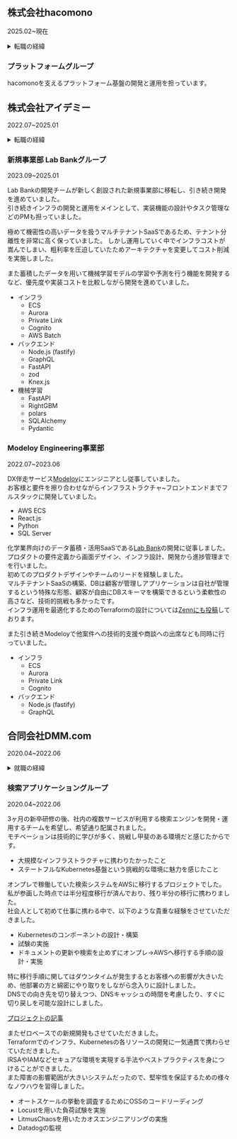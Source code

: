 ## 株式会社hacomono

2025.02~現在 

<details>
<summary>転職の経緯</summary>

アイデミーでは開発をリードする形でビジネス視点を持ってアプリケーションからインフラまで幅広く携わることができました。  
その中で自分のコアとしたい領域はインフラだということを再認識し、もう一度深く突き詰めたいと考えるようになりました。  
ただ自分の技術的指向性と当時のアイデミーの事業フェイズに不一致が見え始めてきたこともあり、転職を決意しました。  
hacomonoでは事業拡大のボトルネックとなるインフラの課題があり新しいプラットフォーム基盤の模索をしており、事業とともにインフラを成長させていくフェイズを体験できると確信して入社しました。  
</details>

### プラットフォームグループ

hacomonoを支えるプラットフォーム基盤の開発と運用を担っています。

## 株式会社アイデミー

2022.07~2025.01


<details>
<summary>転職の経緯</summary>

DMM.comではインフラの構築と運用について深く身につけることができました。  
一方でビジネスとしての視点やアプリケーション開発者としての視点がないと感じ、直接顧客と対話してアプリケーションからインフラまで広く携われる環境を求めて転職いたしました。
</details>

### 新規事業部 Lab Bankグループ

2023.09~2025.01

Lab Bankの開発チームが新しく創設された新規事業部に移転し、引き続き開発を進めていました。  
引き続きインフラの開発と運用をメインとして、実装機能の設計やタスク管理などのPMも担っていました。  

極めて機密性の高いデータを扱うマルチテナントSaaSであるため、テナント分離性を非常に高く保っていました。
しかし運用していく中でインフラコストが嵩んでしまい、粗利率を圧迫していたためアーキテクチャを変更してコスト削減を実施しました。

また蓄積したデータを用いて機械学習モデルの学習や予測を行う機能を開発するなど、優先度や実装コストを比較しながら開発を進めていました。

- インフラ
    - ECS
    - Aurora
    - Private Link
    - Cognito
    - AWS Batch
- バックエンド
    - Node.js (fastify)
    - GraphQL
    - FastAPI
    - zod
    - Knex.js
- 機械学習
    - FastAPI
    - RightGBM
    - polars
    - SQLAlchemy
    - Pydantic

### Modeloy Engineering事業部

2022.07~2023.06

DX伴走サービス[Modeloy](https://www.modeloy.ai)にエンジニアとし従事していました。  
お客様と要件を擦り合わせながらインフラストラクチャ~フロントエンドまでフルスタックに開発していました。  
- AWS ECS
- React.js
- Python
- SQL Server

化学業界向けのデータ蓄積・活用SaaSである[Lab Bank](https://labbank.jp)の開発に従事しました。  
プロダクトの要件定義から画面デザイン、インフラ設計、開発から進捗管理までを行いました。  
初めてのプロダクトデザインやチームのリードを経験しました。  
マルチテナントSaaSの構築、DBは顧客が管理しアプリケーションは自社が管理するという特殊な形態、顧客が自由にDBスキーマを構築できるという柔軟性の高さなど、技術的挑戦も多かったです。  
インフラ運用を最適化するためのTerraformの設計については[Zennにも投稿](https://zenn.dev/aidemy/articles/eaed2ad54b55ca)しております。  

また引き続きModeloyで他案件への技術的支援や商談への出席なども同時に行っていました。  
- インフラ
    - ECS
    - Aurora
    - Private Link
    - Cognito
- バックエンド
    - Node.js (fastify)
    - GraphQL

## 合同会社DMM.com

2020.04~2022.06

<details>
<summary>就職の経緯</summary>

大学院の研究でネットワークに携わり、コードを書くだけでなくインフラを設計・構築することに興味を持ちました。  
その後インターンシップを通じてクラウドインフラやIaCという概念を知り、より興味を深めました。  
非常に大きなトラフィックを扱っており、事業内容もユニークなDMM.comへの入社を決めました。  
</details>

### 検索アプリケーショングループ

2020.04~2022.06

3ヶ月の新卒研修の後、社内の複数サービスが利用する検索エンジンを開発・運用するチームを希望し、希望通り配属されました。  
モチベーションは技術的に学びが多く、挑戦し甲斐のある環境だと感じたからです。  
- 大規模なインフラストラクチャに携わりたかったこと
- ステートフルなKubernetes基盤という挑戦的な環境に魅力を感じたこと

オンプレで稼働していた検索システムをAWSに移行するプロジェクトでした。  
私が参画した時点では半分程度移行が済んでおり、残り半分の移行に携わりました。  
社会人として初めて仕事に携わる中で、以下のような貴重な経験をさせていただきました。  
- Kubernetesのコンポーネントの設計・構築
- 試験の実施
- ドキュメントの更新や検索を止めずにオンプレ-\>AWSへ移行する手順の設計・実施

特に移行手順に関してはダウンタイムが発生するとお客様への影響が大きいため、他部署の方と綿密にやり取りをしながら念入りに設計しました。  
DNSでの向き先を切り替えつつ、DNSキャッシュの時間を考慮したり、すぐに切り戻しを可能な設計にしました。  

[プロジェクトの記事](https://inside.dmm.com/entry/2021/01/19/DMMSearchAWS)

またゼロベースでの新規開発もさせていただきました。  
Terraformでのインフラ、Kubernetesの各リソースの開発に一気通貫で携わらせていただきました。  
IRSAやIAMなどセキュアな環境を実現する手法やベストプラクティスを身につけることができました。  
また障害の影響範囲が大きいシステムだったので、堅牢性を保証するための様々なノウハウを習得しました。  
- オートスケールの挙動を調査するためにOSSのコードリーディング
- Locustを用いた負荷試験を実施
- LitmusChaosを用いたカオスエンジニアリングの実施
- Datadogの監視